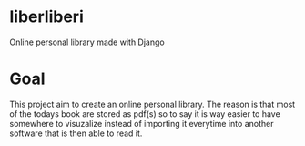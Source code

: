 # liberliberi
Online personal library made with Django

# Goal
This project aim to create an online personal library. The reason is that most of the todays book are stored as pdf(s) so to say it is way easier to have somewhere to visuzalize instead of importing it everytime into another software that is then able to read it.
